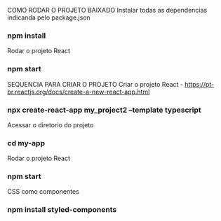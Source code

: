 COMO RODAR O PROJETO BAIXADO
Instalar todas as dependencias indicanda pelo package.json
### npm install

Rodar o projeto React
### npm start

SEQUENCIA PARA CRIAR O PROJETO
Criar o projeto React - https://pt-br.reactjs.org/docs/create-a-new-react-app.html
### npx create-react-app my_project2 –template typescript

Acessar o diretorio do projeto
### cd my-app

Rodar o projeto React
### npm start

CSS como componentes
### npm install styled-components